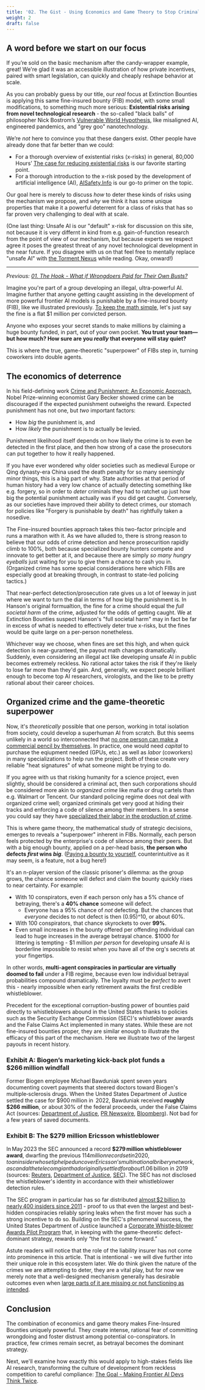 ```yaml
---
title: '02. The Gist - Using Economics and Game Theory to Stop Criminals Before They Start' 
weight: 2 
draft: false
---
```


## A word before we start on our focus

If you’re sold on the basic mechanism after the candy-wrapper example, great! 
We're glad it was an accessible illustration of how private incentives, paired
with smart legislation, can quickly and cheaply reshape behavior at scale.

As you can probably guess by our title, our *real* focus at Extinction Bounties 
is applying this same fine-insured bounty (FIB) model, with some small
modifications, to something much more serious: **Existential risks arising from 
novel technological research** - the so-called "black balls" of 
philosopher Nick Bostrom’s 
[Vulnerable World Hypothesis](https://nickbostrom.com/papers/vulnerable.pdf), like misaligned AI, engineered pandemics, and "grey goo" nanotechnology. 

We’re *not* here to convince you that these dangers exist. Other people have
already done that far better than we could:

- For a thorough overview of existential risks (x-risks) in general, 80,000 Hours’ 
  [The case for reducing existential risks](https://80000hours.org/articles/existential-risks/)
  is our favorite starting point. 
- For a thorough introduction to the x-risk posed by the development of
  artificial intelligence (AI), [AISafety.Info](https://aisafety.info/) is our
  go-to primer on the topic.  

Our goal here is merely to discuss *how* to deter these kinds of risks using the
mechanism we propose, and *why* we think it has some unique properties that make
it a powerful deterrent for a class of risks that has so far proven very
challenging to deal with at scale.

(One last thing:
Unsafe AI is our "default" x-risk for discussion on this site, not
because it is very differnt in kind from e.g. gain-of-function research from the 
point of view of our mechanism, but 
because experts we respect agree it poses the greatest
threat of any novel technological development in the near future. 
If you disagree with us on that feel free to mentally replace "unsafe AI" with 
[the Torment Nexus](https://knowyourmeme.com/memes/torment-nexus) while reading.
Okay, onward!)

---

*Previous: [01. The Hook - What if Wrongdoers Paid for Their Own Busts?](/main-sequence/01-the-hook/)*

Imagine you're part of a group developing an illegal, ultra-powerful AI. Imagine
further that anyone getting caught assisting in the development of more powerful
frontier AI models is punishable by a fine-insured bounty (FIB), like we
illustrated previously.
[To keep the math simple](/side-topics/how-large-extinction-bounty/),
let's just say the fine is a flat $1 million per convicted person.

Anyone who exposes your secret stands to make millions by claiming a huge bounty
funded, in part, out of your own pocket. **You trust your team—but how much? How
sure are you *really* that everyone will stay quiet?**

This is where the true, game-theoretic "superpower" of FIBs
 step in, turning coworkers into
double agents.

## The economics of deterrence

In his field-defining work
[Crime and Punishment: An Economic Approach](https://www.nber.org/system/files/chapters/c3625/c3625.pdf),
Nobel Prize-winning economist Gary Becker showed
crime can be discouraged if the expected punishment outweighs the reward.
Expected punishment has not one, but *two* important factors:

- How *big* the punishment is, and
- How *likely* the punishment is to actually be levied.

Punishment likelihood itself depends on how likely the crime is to even be
detected in the first place, and then how strong of a case the prosecutors
can put together to how it really happened.

If you have ever wondered why older societies such as medieval Europe or
Qing dynasty-era China used the death penalty for so many seemingly minor
things, this is a big part of why. State authorities at that period of human
history had a very low chance of actually detecting something like e.g. forgery,
so in order to *deter* criminals they had to ratchet up just how big the
potential punishment actually was if you did get caught. Conversely, as our
societies have improved their ability to detect crimes, our stomach for policies
like "Forgery is punishable by death" has rightfully taken a nosedive.

The Fine-insured bounties approach takes this two-factor principle and 
runs a marathon with it. 
As we have alluded to, there is strong reason to believe that our odds of
crime detection and hence prosecurition rapidly climb to 100%, both because
specialized bounty hunters compete and innovate to get better at it, and because
there are simply *so many hungry eyeballs* just waiting for you to give them
a chance to cash you in. (Organized crime has some special considerations here
which FIBs are especially good at breaking through, in contrast to state-led
policing tactics.)

That near-perfect detection/prosecution rate gives us a lot of leeway in just
where we want to turn the dial in terms of how big the punishment is.
In Hanson's original formualtion, the fine for a crime should equal the
*full societal harm* of the crime, adjusted for the odds of getting caught.
We at Extinction Bounties suspect Hanson's "full societal harm" may in fact be
far in excess of what is needed to effectively deter true x-risks, but the
fines would be quite large on a per-person nonetheless.

Whichever way we choose,
when fines are set this high, and when quick detection is near-guranteed, 
the payout math changes dramatically. Suddenly, even
considering an illegal act like developing unsafe AI in public becomes 
extremely reckless. No rational
actor takes the risk if they're likely to lose far more than they'd gain. And,
generally, we expect people brilliant enough to become top AI researchers,
virologists, and the like to be pretty rational about their career choices.

## Organized crime and the game-theoretic superpower

Now, it's *theoretically* possible that one person, working in total isolation
from society, could develop a superhuman AI from scratch. But
this seems unlikely in a world so interconnected that 
[no one person can make a commercial pencil by themselves](https://www.youtube.com/watch?v=67tHtpac5ws).
In practice, one would need *capital* to purchase the eqiupment needed (GPUs,
etc.) as well as *labor* (coworkers) in many specializations to help run the 
project. Both of these create very reliable "heat signatures" of what someone 
might be trying to do.

If you agree with us that risking humanity for a science project, even slightly,
should be considered a criminal act, then such corporations should be considered
more akin to *organized crime* like mafia or drug cartels than e.g. Walmart or
Tencent.
Our standard policing regime does not deal with organized crime well; organized
criminals get very good at hiding their tracks and enforcing a code of silence
among their members. In a sense you could say they have
[specialized their labor in the production of crime](https://www.researchgate.net/publication/237517639_Conspiracy_among_the_many_The_mafia_in_legitimate_industries).

This is where game theory, the mathematical study of strategic
decisions, emerges to reveals a "superpower" inherent in FIBs. 
Normally, each person feels protected by the enterprise's code of silence 
among their peers. But with a big enough bounty, applied on a per-head basis,
**the person who defects *first* wins *big***. 
([Paying a bounty to yourself](/side-topics/what-about-turning-yourself-in/),
counterintuitive as it may seem, is a feature, not a bug here!)

It's an n-player version of the classic prisoner's dilemma: as the group grows,
the chance someone will defect and claim the bounty quickly rises to near
certainty. For example:

- With 10 conspirators, even if each person only has a 5% chance of betraying,
  there's a **40% chance** someone will defect.
  - Everyone has a 95% chance of *not* defecting. But the chances that
    *everyone* decides to not defect is then (0.95)^10, or about 60%.
- With 100 conspirators, that chance skyrockets to over **99%**.
- Even small increases in the bounty offered per offending individual can lead
  to huge increases in the average betrayal chance. $1000 for littering is
  tempting - $1 million *per person* for developing unsafe AI is borderline 
  impossible to resist when you have all of the org's secrets at your 
  fingertips.

In other words, **multi-agent conspiracies in particular are virtually doomed 
to fail** under a FIB regime, because even low individual betrayal probabilities 
compound dramatically. The loyalty must be *perfect* to avert this - nearly
impossible when early retirement awaits the first credible whistleblower.

Precedent for the exceptional corruption-busting power of bounties paid directly
to whistleblowers abound in the United States thanks to policies such as the
Security Exchange Commission (SEC)'s whistleblower awards and the False Claims
Act implemented in many states. While these are not fine-insured bounties
proper, they are similar enough to illustrate the efficacy of this part of
the mechanism. Here we illustrate two of the largest payouts in recent history.

### Exhibit A: Biogen’s marketing kick‑back plot funds a $266 million windfall

Former Biogen employee Michael Bawduniak spent seven years documenting covert
payments that steered doctors toward Biogen's multiple‑sclerosis drugs. When 
the United States Department of Justice settled the case for $900 million in 
2022, Bawduniak received **roughly $266 million**, or about 30% of the federal 
proceeds, under the False Claims Act (sources: 
[Department of Justice](https://www.justice.gov/archives/opa/pr/biogen-inc-agrees-pay-900-million-settle-allegations-related-improper-physician-payments), 
[PR Newswire](https://www.prnewswire.com/news-releases/largest-ever-266-4-million-whistleblower-award-in-biogen-false-claims-act-suit-301634323.html), 
[Bloomberg](https://www.bloomberg.com/news/articles/2022-09-26/biogen-to-pay-900-million-over-alleged-improper-doctor-payments)). 
Not bad for a few years of saved documents.

### Exhibit B: The $279 million Ericsson whistleblower

In May 2023 the SEC announced a record **$279 million whistleblower award**,
dwarfing the previous $114 million record set in 2020, to an insider whose tip 
helped uncover Ericsson’s multinational bribery network, a scandal the 
telecom giant had originally settled for about $1.06 billion in 2019
(sources: 
[Reuters](https://www.reuters.com/business/media-telecom/tipster-ericsson-won-secs-largest-ever-whistleblower-award-279-mln-wsj-2023-05-26/), 
[Department of Justice](https://www.justice.gov/archives/opa/pr/ericsson-agrees-pay-over-1-billion-resolve-fcpa-case), 
[SEC](https://www.sec.gov/newsroom/press-releases/2019-254)). 
The SEC has not
disclosed the whistleblower's identity in accordance with their whistleblower 
detection rules. 

The SEC program in particular has so far distributed 
[almost \$2 billion to nearly 400 insiders since 2011](https://www.sec.gov/enforcement-litigation/whistleblower-program) - proof to us 
that even the largest and best-hidden conspiracies reliably spring leaks when 
the first mover has such a strong incentive to do so.
Building on the SEC's phenomenal success, the United States Department of Justice 
launched a 
[Corporate Whistle‑blower Awards Pilot Program](https://www.justice.gov/criminal/criminal-division-corporate-whistleblower-awards-pilot-program)
that, in keeping with the game-theoretic defect-dominant strategy, rewards
only “the first to come forward.”

Astute readers will notice that the role of the liability insurer has not come
into prominence in this article. That is intentional - we will dive further into 
their unique role in this ecosystem later. We do think given the nature of the
crimes we are attempting to deter, they are a vital play, but for now we merely 
note that a well-designed mechanism generally has desirable outcomes even when 
[large parts of it are missing or not functioning as intended](https://how.complexsystems.fail/#2).

## Conclusion

The combination of economics and game theory makes Fine-Insured Bounties
uniquely powerful. They create intense, rational fear of committing wrongdoing
and foster distrust among potential co-conspirators. In practice, few crimes
remain secret, as betrayal becomes the dominant strategy.

Next, we'll examine how exactly this would apply to high-stakes fields like AI
research, transforming the culture of development from reckless competition to
careful compliance:
[The Goal - Making Frontier AI Devs Think Twice](/main-sequence/03-the-goal/).
